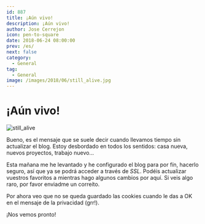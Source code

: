 ```yaml
---
id: 887
title: ¡Aún vivo!
description: ¡Aún vivo!
author: Jose Cerrejon
icon: pen-to-square
date: 2018-06-24 08:00:00
prev: /es/
next: false
category:
  - General
tag:
  - General
image: /images/2018/06/still_alive.jpg
---
```


# ¡Aún vivo!

![still_alive](/images/2018/06/still_alive.jpg)

Bueno, es el mensaje que se suele decir cuando llevamos tiempo sin actualizar el blog. Estoy desbordado en todos los sentidos: casa nueva, nuevos proyectos, trabajo nuevo...

Esta mañana me he levantado y he configurado el blog para por fín, hacerlo seguro, así que ya se podrá acceder a través de *SSL*. Podéis actualizar vuestros favoritos a []() mientras hago algunos cambios por aquí. Si veis algo raro, por favor enviadme un correíto.

Por ahora veo que no se queda guardado las cookies cuando le das a OK en el mensaje de la privacidad (grr!).

¡Nos vemos pronto!